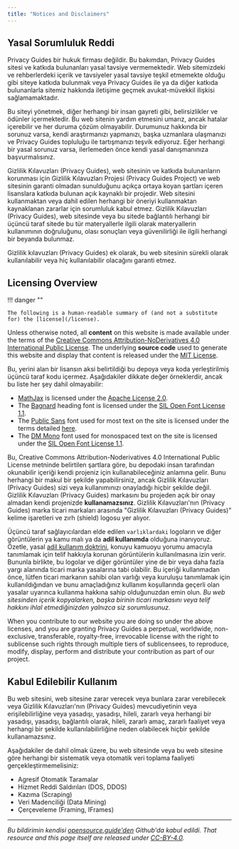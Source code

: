 ```yaml
---
title: "Notices and Disclaimers"
---
```


## Yasal Sorumluluk Reddi

Privacy Guides bir hukuk firması değildir. Bu bakımdan, Privacy Guides sitesi ve katkıda bulunanları yasal tavsiye vermemektedir. Web sitemizdeki ve rehberlerdeki içerik ve tavsiyeler yasal tavsiye teşkil etmemekte olduğu gibi siteye katkıda bulunmak veya Privacy Guides ile ya da diğer katkıda bulunanlarla sitemiz hakkında iletişime geçmek avukat-müvekkil ilişkisi sağlamamaktadır.

Bu siteyi yönetmek, diğer herhangi bir insan gayreti gibi, belirsizlikler ve ödünler içermektedir. Bu web sitenin yardım etmesini umarız, ancak hatalar içerebilir ve her duruma çözüm olmayabilir. Durumunuz hakkında bir sorunuz varsa, kendi araştırmanızı yapmanızı, başka uzmanlara ulaşmanızı ve Privacy Guides topluluğu ile tartışmanızı teşvik ediyoruz. Eğer herhangi bir yasal sorunuz varsa, ilerlemeden önce kendi yasal danışmanınıza başvurmalısınız.

Gizlilik Kılavuzları (Privacy Guides), web sitesinin ve katkıda bulunanların korunması için Gizlilik Kılavuzları Projesi (Privacy Guides Project) ve web sitesinin garanti olmadan sunulduğunu açıkça ortaya koyan şartları içeren lisanslara katkıda bulunan açık kaynaklı bir projedir. Web sitesini kullanmaktan veya dahil edilen herhangi bir öneriyi kullanmaktan kaynaklanan zararlar için sorumluluk kabul etmez. Gizlilik Kılavuzları (Privacy Guides), web sitesinde veya bu sitede bağlantılı herhangi bir üçüncü taraf sitede bu tür materyallerle ilgili olarak materyallerin kullanımının doğruluğunu, olası sonuçları veya güvenilirliği ile ilgili herhangi bir beyanda bulunmaz.

Gizlilik kılavuzları (Privacy Guides) ek olarak, bu web sitesinin sürekli olarak kullanılabilir veya hiç kullanılabilir olacağını garanti etmez.

## Licensing Overview

!!! danger ""

    The following is a human-readable summary of (and not a substitute for) the [license](/license).

Unless otherwise noted, all **content** on this website is made available under the terms of the [Creative Commons Attribution-NoDerivatives 4.0 International Public License](https://github.com/privacyguides/privacyguides.org/blob/main/LICENSE). The underlying **source code** used to generate this website and display that content is released under the [MIT License](https://github.com/privacyguides/privacyguides.org/tree/main/LICENSE-CODE).

Bu, yerini alan bir lisansın aksi belirtildiği bu depoya veya koda yerleştirilmiş üçüncü taraf kodu içermez. Aşağıdakiler dikkate değer örneklerdir, ancak bu liste her şey dahil olmayabilir:

* [MathJax](https://github.com/privacyguides/privacyguides.org/blob/main/theme/assets/javascripts/mathjax.js) is licensed under the [Apache License 2.0](https://github.com/privacyguides/privacyguides.org/blob/main/docs/assets/javascripts/LICENSE.mathjax.txt).
* The [Bagnard](https://github.com/privacyguides/brand/tree/main/WOFF/bagnard) heading font is licensed under the [SIL Open Font License 1.1](https://github.com/privacyguides/brand/blob/main/WOFF/bagnard/LICENSE.txt).
* The [Public Sans](https://github.com/privacyguides/brand/tree/main/WOFF/public_sans) font used for most text on the site is licensed under the terms detailed [here](https://github.com/privacyguides/brand/blob/main/WOFF/public_sans/LICENSE.txt).
* The [DM Mono](https://github.com/privacyguides/brand/tree/main/WOFF/dm_mono) font used for monospaced text on the site is licensed under the [SIL Open Font License 1.1](https://github.com/privacyguides/brand/blob/main/WOFF/dm_mono/LICENSE.txt).

Bu, Creative Commons Attribution-Noderivatives 4.0 International Public License metninde belirtilen şartlara göre, bu depodaki insan tarafından okunabilir içeriği kendi projeniz için kullanabileceğiniz anlamına gelir. Bunu herhangi bir makul bir şekilde yapabilirsiniz, ancak Gizlilik Kılavuzları (Privacy Guides) sizi veya kullanımınızı onayladığı hiçbir şekilde değil. Gizlilik Kılavuzları (Privacy Guides) markasını bu projeden açık bir onay almadan kendi projenizde **kullanamazsınız**. Gizlilik Kılavuzları'nın (Privacy Guides) marka ticari markaları arasında "Gizlilik Kılavuzları (Privacy Guides)" kelime işaretleri ve zırh (shield) logosu yer alıyor.

Üçüncü taraf sağlayıcılardan elde edilen `varlıklardaki` logoların ve diğer görüntülerin ya kamu malı ya da **adil kullanımda** olduğuna inanıyoruz. Özetle, yasal [adil kullanım doktrini](https://www.copyright.gov/fair-use/more-info.html), konuyu kamuoyu yorumu amacıyla tanımlamak için telif hakkıyla korunan görüntülerin kullanılmasına izin verir. Bununla birlikte, bu logolar ve diğer görüntüler yine de bir veya daha fazla yargı alanında ticari marka yasalarına tabi olabilir. Bu içeriği kullanmadan önce, lütfen ticari markanın sahibi olan varlığı veya kuruluşu tanımlamak için kullanıldığından ve bunu amaçladığınız kullanım koşullarında geçerli olan yasalar uyarınca kullanma hakkına sahip olduğunuzdan emin olun. *Bu web sitesinden içerik kopyalarken, başka birinin ticari markasını veya telif hakkını ihlal etmediğinizden yalnızca siz sorumlusunuz.*

When you contribute to our website you are doing so under the above licenses, and you are granting Privacy Guides a perpetual, worldwide, non-exclusive, transferable, royalty-free, irrevocable license with the right to sublicense such rights through multiple tiers of sublicensees, to reproduce, modify, display, perform and distribute your contribution as part of our project.

## Kabul Edilebilir Kullanım

Bu web sitesini, web sitesine zarar verecek veya bunlara zarar verebilecek veya Gizlilik Kılavuzları'nın (Privacy Guides) mevcudiyetinin veya erişilebilirliğine veya yasadışı, yasadışı, hileli, zararlı veya herhangi bir yasadışı, yasadışı, bağlantılı olarak, hileli, zararlı amaç, zararlı faaliyet veya herhangi bir şekilde kullanılabilirliğine neden olabilecek hiçbir şekilde kullanamazsınız.

Aşağıdakiler de dahil olmak üzere, bu web sitesinde veya bu web sitesine göre herhangi bir sistematik veya otomatik veri toplama faaliyeti gerçekleştirmemelisiniz:

* Agresif Otomatik Taramalar
* Hizmet Reddi Saldırıları (DOS, DDOS)
* Kazıma (Scraping)
* Veri Madenciliği (Data Mining)
* Çerçeveleme (Framing, IFrames)

---

*Bu bildirimin kendisi [opensource.guide'den](https://github.com/github/opensource.guide/blob/master/notices.md) Github'da kabul edildi. That resource and this page itself are released under [CC-BY-4.0](https://creativecommons.org/licenses/by-sa/4.0/).*
